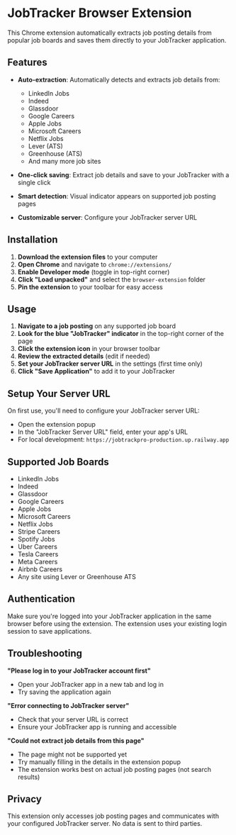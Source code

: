# JobTracker Browser Extension

This Chrome extension automatically extracts job posting details from popular job boards and saves them directly to your JobTracker application.

## Features

- **Auto-extraction**: Automatically detects and extracts job details from:
  - LinkedIn Jobs
  - Indeed
  - Glassdoor
  - Google Careers
  - Apple Jobs
  - Microsoft Careers
  - Netflix Jobs
  - Lever (ATS)
  - Greenhouse (ATS)
  - And many more job sites

- **One-click saving**: Extract job details and save to your JobTracker with a single click
- **Smart detection**: Visual indicator appears on supported job posting pages
- **Customizable server**: Configure your JobTracker server URL

## Installation

1. **Download the extension files** to your computer
2. **Open Chrome** and navigate to `chrome://extensions/`
3. **Enable Developer mode** (toggle in top-right corner)
4. **Click "Load unpacked"** and select the `browser-extension` folder
5. **Pin the extension** to your toolbar for easy access

## Usage

1. **Navigate to a job posting** on any supported job board
2. **Look for the blue "JobTracker" indicator** in the top-right corner of the page
3. **Click the extension icon** in your browser toolbar
4. **Review the extracted details** (edit if needed)
5. **Set your JobTracker server URL** in the settings (first time only)
6. **Click "Save Application"** to add it to your JobTracker

## Setup Your Server URL

On first use, you'll need to configure your JobTracker server URL:
- Open the extension popup
- In the "JobTracker Server URL" field, enter your app's URL
- For local development: `https://jobtrackpro-production.up.railway.app`

## Supported Job Boards

- LinkedIn Jobs
- Indeed
- Glassdoor
- Google Careers
- Apple Jobs
- Microsoft Careers
- Netflix Jobs
- Stripe Careers
- Spotify Jobs
- Uber Careers
- Tesla Careers
- Meta Careers
- Airbnb Careers
- Any site using Lever or Greenhouse ATS

## Authentication

Make sure you're logged into your JobTracker application in the same browser before using the extension. The extension uses your existing login session to save applications.

## Troubleshooting

**"Please log in to your JobTracker account first"**
- Open your JobTracker app in a new tab and log in
- Try saving the application again

**"Error connecting to JobTracker server"**
- Check that your server URL is correct
- Ensure your JobTracker app is running and accessible

**"Could not extract job details from this page"**
- The page might not be supported yet
- Try manually filling in the details in the extension popup
- The extension works best on actual job posting pages (not search results)

## Privacy

This extension only accesses job posting pages and communicates with your configured JobTracker server. No data is sent to third parties.